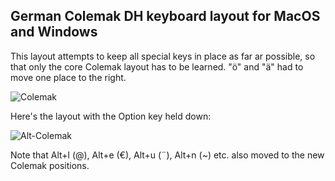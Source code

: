 ## German Colemak DH keyboard layout for MacOS and Windows
This layout attempts to keep all special keys in place as far ar possible, so that only the core Colemak layout has to be learned.
"ö" and "ä" had to move one place to the right.

![Colemak](https://github.com/Achim63/German-Colemak-DH-m-keyboard-layout/assets/10847639/4ad4a408-2708-456e-b4c5-8a8a282c57ac)

Here's the layout with the Option key held down:

![Alt-Colemak](https://github.com/Achim63/German-Colemak-DH-m-keyboard-layout/assets/10847639/e283ee2c-6b77-4e66-8b2e-317b88c4c7df)

Note that Alt+l (@), Alt+e (€), Alt+u (¨), Alt+n (~) etc. also moved to the new Colemak positions.
